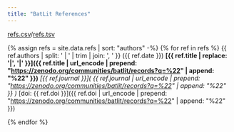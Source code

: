 ```yaml
---
title: "BatLit References"
---
```


[refs.csv](refs.csv)/[refs.tsv](refs.tsv)

{% assign refs = site.data.refs | sort: "authors" -%}
{% for ref in refs %}
 {{ ref.authors | split: ' | ' | trim | join: ', ' }} ({{ ref.date }}) **[{{ ref.title | replace: '|', '\|' }}]({{ ref.title | url_encode | prepend: "https://zenodo.org/communities/batlit/records?q=%22" | append: "%22" }})** _[{{ ref.journal }}]( {{ ref.journal | url_encode | prepend: "https://zenodo.org/communities/batlit/records?q=%22" | append: "%22" }} )_ [doi: {{ ref.doi }}]({{ ref.doi | url_encode | prepend: "https://zenodo.org/communities/batlit/records?q=%22" | append: "%22" }})

{% endfor %}
